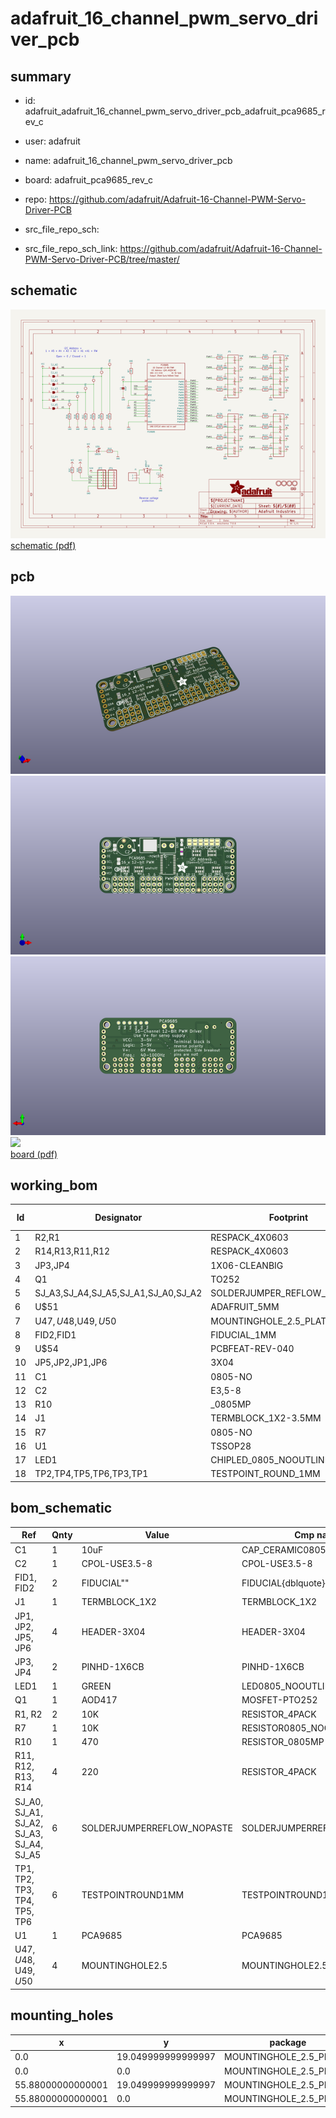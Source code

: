 # adafruit_16_channel_pwm_servo_driver_pcb
 
## summary 
* id: adafruit_adafruit_16_channel_pwm_servo_driver_pcb_adafruit_pca9685_rev_c
* user: adafruit
* name: adafruit_16_channel_pwm_servo_driver_pcb
* board: adafruit_pca9685_rev_c
* repo: https://github.com/adafruit/Adafruit-16-Channel-PWM-Servo-Driver-PCB



* src_file_repo_sch: 
* src_file_repo_sch_link: https://github.com/adafruit/Adafruit-16-Channel-PWM-Servo-Driver-PCB/tree/master/

## schematic  
![](working_schematic_600.png)  
[schematic (pdf)](working_schematic.pdf)  

## pcb  
![](working_3d_600.png) 
![](working_3d_front_600.png)  
![](working_3d_back_600.png)  
![](working_600.png)  
[board (pdf)](working.pdf)  

## working_bom
| Id | Designator | Footprint | Quantity | Designation | Supplier and ref |  | None | 
| --- | --- | --- | --- | --- | --- | --- | --- | 
| 1 | R2,R1 | RESPACK_4X0603 | 2 | 10K |  |  | [''] | 
| 2 | R14,R13,R11,R12 | RESPACK_4X0603 | 4 | 220 |  |  | [''] | 
| 3 | JP3,JP4 | 1X06-CLEANBIG | 2 |  |  |  | [''] | 
| 4 | Q1 | TO252 | 1 | AOD417 |  |  | [''] | 
| 5 | SJ_A3,SJ_A4,SJ_A5,SJ_A1,SJ_A0,SJ_A2 | SOLDERJUMPER_REFLOW_NOPASTE | 6 |  |  |  | [''] | 
| 6 | U$51 | ADAFRUIT_5MM | 1 |  |  |  | [''] | 
| 7 | U$47,U$48,U$49,U$50 | MOUNTINGHOLE_2.5_PLATED | 4 | MOUNTINGHOLE2.5 |  |  | [''] | 
| 8 | FID2,FID1 | FIDUCIAL_1MM | 2 | FIDUCIAL" |  |  | [''] | 
| 9 | U$54 | PCBFEAT-REV-040 | 1 |  |  |  | [''] | 
| 10 | JP5,JP2,JP1,JP6 | 3X04 | 4 |  |  |  | [''] | 
| 11 | C1 | 0805-NO | 1 | 10uF |  |  | [''] | 
| 12 | C2 | E3,5-8 | 1 |  |  |  | [''] | 
| 13 | R10 | _0805MP | 1 | 470 |  |  | [''] | 
| 14 | J1 | TERMBLOCK_1X2-3.5MM | 1 |  |  |  | [''] | 
| 15 | R7 | 0805-NO | 1 | 10K |  |  | [''] | 
| 16 | U1 | TSSOP28 | 1 | PCA9685 |  |  | [''] | 
| 17 | LED1 | CHIPLED_0805_NOOUTLINE | 1 | GREEN |  |  | [''] | 
| 18 | TP2,TP4,TP5,TP6,TP3,TP1 | TESTPOINT_ROUND_1MM | 6 |  |  |  | [''] | 


## bom_schematic
| Ref | Qnty | Value | Cmp name | Footprint | Description | Vendor | DNP | 
| --- | --- | --- | --- | --- | --- | --- | --- | 
| C1 | 1 | 10uF | CAP_CERAMIC0805-NOOUTLINE | working:0805-NO |  |  |  | 
| C2 | 1 | CPOL-USE3.5-8 | CPOL-USE3.5-8 | working:E3,5-8 |  |  |  | 
| FID1, FID2 | 2 | FIDUCIAL"" | FIDUCIAL{dblquote}{dblquote} | working:FIDUCIAL_1MM |  |  |  | 
| J1 | 1 | TERMBLOCK_1X2 | TERMBLOCK_1X2 | working:TERMBLOCK_1X2-3.5MM |  |  |  | 
| JP1, JP2, JP5, JP6 | 4 | HEADER-3X04 | HEADER-3X04 | working:3X04 |  |  |  | 
| JP3, JP4 | 2 | PINHD-1X6CB | PINHD-1X6CB | working:1X06-CLEANBIG |  |  |  | 
| LED1 | 1 | GREEN | LED0805_NOOUTLINE | working:CHIPLED_0805_NOOUTLINE |  |  |  | 
| Q1 | 1 | AOD417 | MOSFET-PTO252 | working:TO252 |  |  |  | 
| R1, R2 | 2 | 10K | RESISTOR_4PACK | working:RESPACK_4X0603 |  |  |  | 
| R7 | 1 | 10K | RESISTOR0805_NOOUTLINE | working:0805-NO |  |  |  | 
| R10 | 1 | 470 | RESISTOR_0805MP | working:_0805MP |  |  |  | 
| R11, R12, R13, R14 | 4 | 220 | RESISTOR_4PACK | working:RESPACK_4X0603 |  |  |  | 
| SJ_A0, SJ_A1, SJ_A2, SJ_A3, SJ_A4, SJ_A5 | 6 | SOLDERJUMPERREFLOW_NOPASTE | SOLDERJUMPERREFLOW_NOPASTE | working:SOLDERJUMPER_REFLOW_NOPASTE |  |  |  | 
| TP1, TP2, TP3, TP4, TP5, TP6 | 6 | TESTPOINTROUND1MM | TESTPOINTROUND1MM | working:TESTPOINT_ROUND_1MM |  |  |  | 
| U1 | 1 | PCA9685 | PCA9685 | working:TSSOP28 |  |  |  | 
| U$47, U$48, U$49, U$50 | 4 | MOUNTINGHOLE2.5 | MOUNTINGHOLE2.5 | working:MOUNTINGHOLE_2.5_PLATED |  |  |  | 


## mounting_holes
| x | y | package | value | ref | size | 
| --- | --- | --- | --- | --- | --- | 
| 0.0 | 19.049999999999997 | MOUNTINGHOLE_2.5_PLATED | MOUNTINGHOLE2.5 | U$47 | m3 | 
| 0.0 | 0.0 | MOUNTINGHOLE_2.5_PLATED | MOUNTINGHOLE2.5 | U$48 | m3 | 
| 55.88000000000001 | 19.049999999999997 | MOUNTINGHOLE_2.5_PLATED | MOUNTINGHOLE2.5 | U$49 | m3 | 
| 55.88000000000001 | 0.0 | MOUNTINGHOLE_2.5_PLATED | MOUNTINGHOLE2.5 | U$50 | m3 | 



